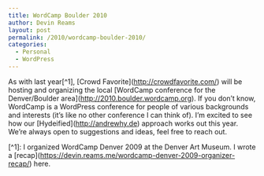 ```yaml
---
title: WordCamp Boulder 2010
author: Devin Reams
layout: post
permalink: /2010/wordcamp-boulder-2010/
categories:
  - Personal
  - WordPress
---
```

As with last year\[^1], [Crowd Favorite\](http://crowdfavorite.com/) will be hosting and organizing the local \[WordCamp conference for the Denver/Boulder area\](http://2010.boulder.wordcamp.org). If you don&#8217;t know, WordCamp is a WordPress conference for people of various backgrounds and interests (it&#8217;s like no other conference I can think of). I&#8217;m excited to see how our \[Hydeified\](http://andrewhy.de) approach works out this year. We&#8217;re always open to suggestions and ideas, feel free to reach out.

\[^1]: I organized WordCamp Denver 2009 at the Denver Art Museum. I wrote a [recap\](https://devin.reams.me/wordcamp-denver-2009-organizer-recap/) here.